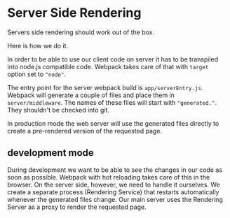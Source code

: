 # Server Side Rendering

Servers side rendering should work out of the box.

Here is how we do it.

In order to be able to use our client code on server it has to be transpiled into node.js compatible code.
Webpack takes care of that with `target` option set to `"node"`.

The entry point for the server webpack build is `app/serverEntry.js`.
Webpack will generate a couple of files and place them in `server/middleware`. The names of these files will
start with `"generated."`. They shouldn't be checked into git.

In production mode the web server will use the generated files directly to create a pre-rendered version of
the requested page.

## development mode

During development we want to be able to see the changes in our code as soon as possible.
Webpack with hot reloading takes care of this in the browser.
On the server side, however, we need to handle it ourselves.
We create a separate process (Rendering Service) that restarts automatically whenever the
generated files change. Our main server uses the Rendering Server as a proxy to render the requested page.
